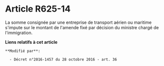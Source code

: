 # Article R625-14

La somme consignée par une entreprise de transport aérien ou maritime s'impute sur le montant de l'amende fixé par décision
du ministre chargé de l'immigration.

**Liens relatifs à cet article**

	**Modifié par**:

	  - Décret n°2016-1457 du 28 octobre 2016 - art. 36
